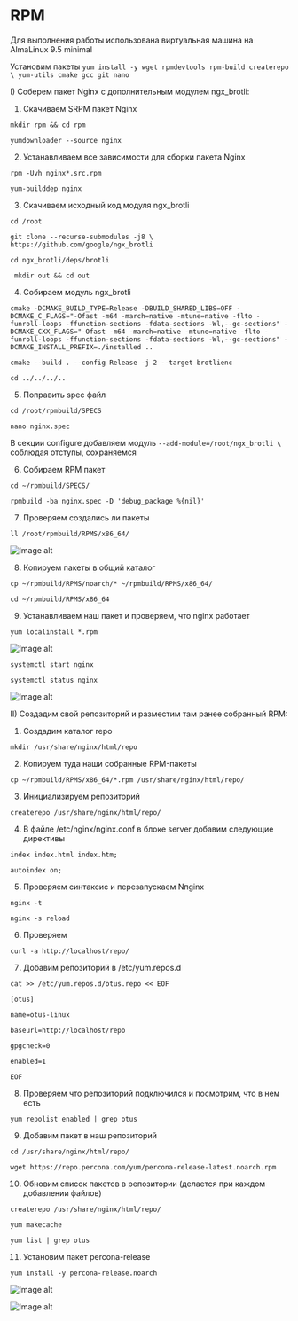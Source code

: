 # RPM

Для выполнения работы использована виртуальная машина на AlmaLinux 9.5 minimal

Установим пакеты `yum install -y wget rpmdevtools rpm-build createrepo \
 yum-utils cmake gcc git nano`

I) Соберем пакет Nginx с дополнительным модулем ngx_brotli:

1. Скачиваем SRPM пакет Nginx

`mkdir rpm && cd rpm`

`yumdownloader --source nginx`

2. Устанавливаем все зависимости для сборки пакета Nginx

`rpm -Uvh nginx*.src.rpm`

`yum-builddep nginx`

3. Скачиваем исходный код модуля ngx_brotli

`cd /root`

`git clone --recurse-submodules -j8 \
https://github.com/google/ngx_brotli`

`cd ngx_brotli/deps/brotli`

` mkdir out && cd out`

4. Собираем модуль ngx_brotli

`cmake -DCMAKE_BUILD_TYPE=Release -DBUILD_SHARED_LIBS=OFF -DCMAKE_C_FLAGS="-Ofast -m64 -march=native -mtune=native -flto -funroll-loops -ffunction-sections -fdata-sections -Wl,--gc-sections" -DCMAKE_CXX_FLAGS="-Ofast -m64 -march=native -mtune=native -flto -funroll-loops -ffunction-sections -fdata-sections -Wl,--gc-sections" -DCMAKE_INSTALL_PREFIX=./installed ..`

`cmake --build . --config Release -j 2 --target brotlienc`

`cd ../../../..`

5. Поправить spec файл

`cd /root/rpmbuild/SPECS`

`nano nginx.spec`

В секции configure добавляем модуль `--add-module=/root/ngx_brotli \` соблюдая отступы, сохраняемся

6. Собираем RPM пакет

`cd ~/rpmbuild/SPECS/`

`rpmbuild -ba nginx.spec -D 'debug_package %{nil}'`

7. Проверяем создались ли пакеты

`ll /root/rpmbuild/RPMS/x86_64/`

![Image alt](https://github.com/NikPuskov/RPM/blob/main/rpm1.jpg)

8. Копируем пакеты в общий каталог

`cp ~/rpmbuild/RPMS/noarch/* ~/rpmbuild/RPMS/x86_64/`

`cd ~/rpmbuild/RPMS/x86_64`

9. Устанавливаем наш пакет и проверяем, что nginx работает

`yum localinstall *.rpm`

![Image alt](https://github.com/NikPuskov/RPM/blob/main/rpm2.jpg)

`systemctl start nginx`

`systemctl status nginx`

![Image alt](https://github.com/NikPuskov/RPM/blob/main/rpm3.jpg)



II) Создадим свой репозиторий и разместим там ранее собранный RPM:

1. Создадим каталог repo

`mkdir /usr/share/nginx/html/repo`

2. Копируем туда наши собранные RPM-пакеты

`cp ~/rpmbuild/RPMS/x86_64/*.rpm /usr/share/nginx/html/repo/`

3. Инициализируем репозиторий

`createrepo /usr/share/nginx/html/repo/`

4. В файле /etc/nginx/nginx.conf в блоке server добавим следующие директивы

`index index.html index.htm;`

`autoindex on;`

5. Проверяем синтаксис и перезапускаем Nпginx

`nginx -t`

`nginx -s reload`

6. Проверяем

`curl -a http://localhost/repo/`

7. Добавим репозиторий в /etc/yum.repos.d

`cat >> /etc/yum.repos.d/otus.repo << EOF`

`[otus]`

`name=otus-linux`

`baseurl=http://localhost/repo`

`gpgcheck=0`

`enabled=1`

`EOF`

8. Проверяем что репозиторий подключился и посмотрим, что в нем есть

`yum repolist enabled | grep otus`

9. Добавим пакет в наш репозиторий

`cd /usr/share/nginx/html/repo/`

`wget https://repo.percona.com/yum/percona-release-latest.noarch.rpm`

10. Обновим список пакетов в репозитории (делается при каждом добавлении файлов)

`createrepo /usr/share/nginx/html/repo/`

`yum makecache`

`yum list | grep otus`

11. Установим пакет percona-release

`yum install -y percona-release.noarch`

![Image alt](https://github.com/NikPuskov/RPM/blob/main/repo1.jpg)

![Image alt](https://github.com/NikPuskov/RPM/blob/main/repo2.jpg)
